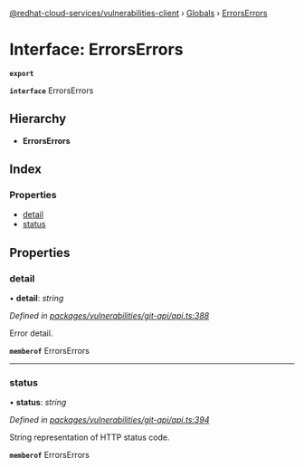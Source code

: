 [@redhat-cloud-services/vulnerabilities-client](../README.md) › [Globals](../globals.md) › [ErrorsErrors](errorserrors.md)

# Interface: ErrorsErrors

**`export`** 

**`interface`** ErrorsErrors

## Hierarchy

* **ErrorsErrors**

## Index

### Properties

* [detail](errorserrors.md#detail)
* [status](errorserrors.md#status)

## Properties

###  detail

• **detail**: *string*

*Defined in [packages/vulnerabilities/git-api/api.ts:388](https://github.com/RedHatInsights/javascript-clients/blob/master/packages/vulnerabilities/git-api/api.ts#L388)*

Error detail.

**`memberof`** ErrorsErrors

___

###  status

• **status**: *string*

*Defined in [packages/vulnerabilities/git-api/api.ts:394](https://github.com/RedHatInsights/javascript-clients/blob/master/packages/vulnerabilities/git-api/api.ts#L394)*

String representation of HTTP status code.

**`memberof`** ErrorsErrors
